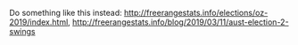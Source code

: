 Do something like this instead: http://freerangestats.info/elections/oz-2019/index.html, http://freerangestats.info/blog/2019/03/11/aust-election-2-swings
